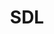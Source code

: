 ---
layout: blog_by_tag
tag: sdl
permalink: /tag/sdl/
title: "SDL"
description: "SDL ile ilgili yazılar."
header-img: "media/sdl.jpg"
---